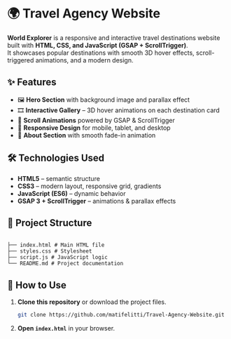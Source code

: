 # 🌍 Travel Agency Website

**World Explorer** is a responsive and interactive travel destinations website built with **HTML, CSS, and JavaScript (GSAP + ScrollTrigger)**.  
It showcases popular destinations with smooth 3D hover effects, scroll-triggered animations, and a modern design.

## ✨ Features

- 🖼️ **Hero Section** with background image and parallax effect
- 🎞️ **Interactive Gallery** – 3D hover animations on each destination card
- 🎢 **Scroll Animations** powered by GSAP & ScrollTrigger
- 📱 **Responsive Design** for mobile, tablet, and desktop
- 📖 **About Section** with smooth fade-in animation

## 🛠️ Technologies Used

- **HTML5** – semantic structure
- **CSS3** – modern layout, responsive grid, gradients
- **JavaScript (ES6)** – dynamic behavior
- **GSAP 3 + ScrollTrigger** – animations & parallax effects

## 📂 Project Structure

```

├── index.html # Main HTML file
├── styles.css # Stylesheet
├── script.js # JavaScript logic
└── README.md # Project documentation

```

## 🚀 How to Use

1. **Clone this repository** or download the project files.

   ```bash
   git clone https://github.com/matifelitti/Travel-Agency-Website.git
   ```

2. **Open `index.html`** in your browser.
